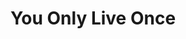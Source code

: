 ---
ee_id: '2207'
site: '1'
type: '2'
url: 2012-134-yolo
title: You Only Live Once
year: '2012'
display_year: '2012'
medium: Institutional Social Media Campaign
dims:
pitch: 'Viewers of my show at the Carnegie Museum of Art were encouraged to share
  thoughts / images of the show online using the tag #YOLO. :)'
ps:
live_url:
related:
youtube:
related_code:
imgs: carnegie-pittsburgh-2012-09-install-1-database-TL.jpg
subheading:
download:
add_credit: In collaboration with The Carnegie Museum of Art
commission:
layout: things-i-made
---